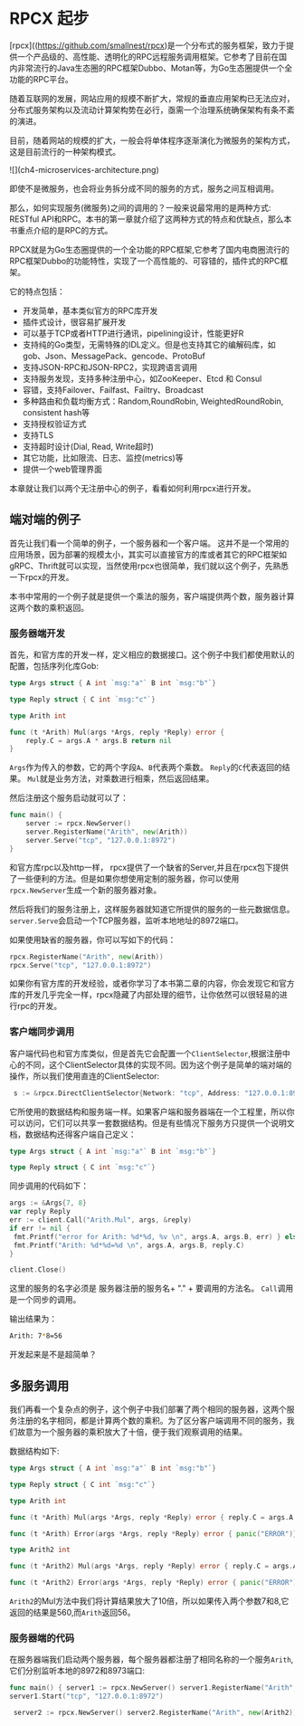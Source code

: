 # RPCX 起步

[rpcx]((https://github.com/smallnest/rpcx)是一个分布式的服务框架，致力于提供一个产品级的、高性能、透明化的RPC远程服务调用框架。它参考了目前在国内非常流行的Java生态圈的RPC框架Dubbo、Motan等，为Go生态圈提供一个全功能的RPC平台。

随着互联网的发展，网站应用的规模不断扩大，常规的垂直应用架构已无法应对，分布式服务架构以及流动计算架构势在必行，亟需一个治理系统确保架构有条不紊的演进。

目前，随着网站的规模的扩大，一般会将单体程序逐渐演化为微服务的架构方式，这是目前流行的一种架构模式。

!\[\]\(ch4-microservices-architecture.png\)

即使不是微服务，也会将业务拆分成不同的服务的方式，服务之间互相调用。

那么，如何实现服务\(微服务\)之间的调用的？一般来说最常用的是两种方式: RESTful API和RPC。本书的第一章就介绍了这两种方式的特点和优缺点，那么本书重点介绍的是RPC的方式。

RPCX就是为Go生态圈提供的一个全功能的RPC框架,它参考了国内电商圈流行的RPC框架Dubbo的功能特性，实现了一个高性能的、可容错的，插件式的RPC框架。

它的特点包括：

* 开发简单，基本类似官方的RPC库开发
* 插件式设计，很容易扩展开发
* 可以基于TCP或者HTTP进行通讯，pipelining设计，性能更好R
* 支持纯的Go类型，无需特殊的IDL定义。但是也支持其它的编解码库，如gob、Json、MessagePack、gencode、ProtoBuf
* 支持JSON-RPC和JSON-RPC2，实现跨语言调用
* 支持服务发现，支持多种注册中心，如ZooKeeper、Etcd 和 Consul
* 容错，支持Failover、Failfast、Failtry、Broadcast
* 多种路由和负载均衡方式：Random,RoundRobin, WeightedRoundRobin, consistent hash等
* 支持授权验证方式
* 支持TLS
* 支持超时设计(Dial, Read, Write超时)
* 其它功能，比如限流、日志、监控\(metrics\)等
* 提供一个web管理界面

本章就让我们以两个无注册中心的例子，看看如何利用rpcx进行开发。

## 端对端的例子
首先让我们看一个简单的例子，一个服务器和一个客户端。
这并不是一个常用的应用场景，因为部署的规模太小，其实可以直接官方的库或者其它的RPC框架如gRPC、Thrift就可以实现，当然使用rpcx也很简单，我们就以这个例子，先熟悉一下rpcx的开发。

本书中常用的一个例子就是提供一个乘法的服务，客户端提供两个数，服务器计算这两个数的乘积返回。

### 服务器端开发

首先，和官方库的开发一样，定义相应的数据接口。这个例子中我们都使用默认的配置，包括序列化库Gob:

```go 
type Args struct { A int `msg:"a"` B int `msg:"b"`}

type Reply struct { C int `msg:"c"`}

type Arith int

func (t *Arith) Mul(args *Args, reply *Reply) error { 
    reply.C = args.A * args.B return nil
}
```

`Args`作为传入的参数，它的两个字段`A`、`B`代表两个乘数。
`Reply`的`C`代表返回的结果。
`Mul`就是业务方法，对乘数进行相乘，然后返回结果。


然后注册这个服务启动就可以了：
```go 
func main() { 
    server := rpcx.NewServer() 
    server.RegisterName("Arith", new(Arith)) 
    server.Serve("tcp", "127.0.0.1:8972")
}
```
和官方库rpc以及http一样， rpcx提供了一个缺省的Server,并且在rpcx包下提供了一些便利的方法。但是如果你想使用定制的服务器，你可以使用`rpcx.NewServer`生成一个新的服务器对象。

然后将我们的服务注册上，这样服务器就知道它所提供的服务的一些元数据信息。
`server.Serve`会启动一个TCP服务器，监听本地地址的8972端口。

如果使用缺省的服务器，你可以写如下的代码：
```go 
rpcx.RegisterName("Arith", new(Arith))
rpcx.Serve("tcp", "127.0.0.1:8972")
```

如果你有官方库的开发经验，或者你学习了本书第二章的内容，你会发现它和官方库的开发几乎完全一样，rpcx隐藏了内部处理的细节，让你依然可以很轻易的进行rpc的开发。

### 客户端同步调用
客户端代码也和官方库类似，但是首先它会配置一个`ClientSelector`,根据注册中心的不同，这个ClientSelector具体的实现不同。因为这个例子是简单的端对端的操作，所以我们使用直连的ClientSelector:

```go 
 s := &rpcx.DirectClientSelector{Network: "tcp", Address: "127.0.0.1:8972", DialTimeout: 10 * time.Second} client := rpcx.NewClient(s)
```

它所使用的数据结构和服务端一样。如果客户端和服务器端在一个工程里，所以你可以访问，它们可以共享一套数据结构。但是有些情况下服务方只提供一个说明文档，数据结构还得客户端自己定义：

```go 
type Args struct { A int `msg:"a"` B int `msg:"b"`}

type Reply struct { C int `msg:"c"`}
```

同步调用的代码如下：
```go
args := &Args{7, 8} 
var reply Reply 
err := client.Call("Arith.Mul", args, &reply) 
if err != nil {
 fmt.Printf("error for Arith: %d*%d, %v \n", args.A, args.B, err) } else {
 fmt.Printf("Arith: %d*%d=%d \n", args.A, args.B, reply.C)
}

client.Close()
```

这里的服务的名字必须是 服务器注册的服务名+ "." + 要调用的方法名。
`Call`调用是一个同步的调用。

输出结果为：
```sh
Arith: 7*8=56
```

开发起来是不是超简单？

## 多服务调用

我们再看一个复杂点的例子，这个例子中我们部署了两个相同的服务器，这两个服务注册的名字相同，都是计算两个数的乘积。为了区分客户端调用不同的服务，我们故意为一个服务器的乘积放大了十倍，便于我们观察调用的结果。

数据结构如下:
```go 
type Args struct { A int `msg:"a"` B int `msg:"b"`}

type Reply struct { C int `msg:"c"`}

type Arith int

func (t *Arith) Mul(args *Args, reply *Reply) error { reply.C = args.A * args.B return nil}

func (t *Arith) Error(args *Args, reply *Reply) error { panic("ERROR")}

type Arith2 int

func (t *Arith2) Mul(args *Args, reply *Reply) error { reply.C = args.A * args.B * 10 return nil}

func (t *Arith2) Error(args *Args, reply *Reply) error { panic("ERROR")}
```

`Arith2`的Mul方法中我们将计算结果放大了10倍，所以如果传入两个参数7和8,它返回的结果是560,而`Arith`返回56。

### 服务器端的代码
在服务器端我们启动两个服务器，每个服务器都注册了相同名称的一个服务`Arith`,它们分别监听本地的8972和8973端口:
```go 
func main() { server1 := rpcx.NewServer() server1.RegisterName("Arith", new(Arith)) 
server1.Start("tcp", "127.0.0.1:8972")

 server2 := rpcx.NewServer() server2.RegisterName("Arith", new(Arith2)) server2.Serve("tcp", "127.0.0.1:8973")}
```


```
